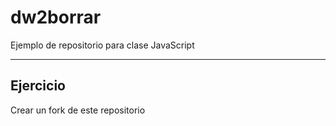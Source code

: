 # dw2borrar

Ejemplo de repositorio para clase JavaScript

--- 

## Ejercicio

Crear un fork de este repositorio


